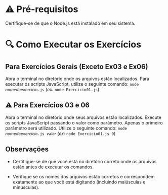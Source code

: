 
# ⚠️ Pré-requisitos
Certifique-se de que o Node.js está instalado em seu sistema. 

# 🔍 Como Executar os Exercícios
## Para Exercícios Gerais (Exceto Ex03 e Ex06)
Abra o terminal no diretório onde os arquivos estão localizados.
Para executar os scripts JavaScript, utilize o seguinte comando: `node 𝘯𝘰𝘮𝘦𝘥𝘰𝘦𝘹𝘦𝘳𝘤𝘪𝘤𝘪𝘰.js` (_ex:_ `node Exercicio01.js`)

## ⚠️ Para Exercícios 03 e 06
Abra o terminal no diretório onde seus arquivos estão localizados. Execute os scripts JavaScript passando o valor como parâmetro. Apenas o primeiro parâmetro será utilizado. Utilize o seguinte comando: `node 𝘯𝘰𝘮𝘦𝘥𝘰𝘦𝘹𝘦𝘳𝘤𝘪𝘤𝘪𝘰.js 𝘷𝘢𝘭𝘰𝘳` (_ex:_ `node Exercicio01.js 9`)
## Observações
- Certifique-se de que você está no diretório correto onde os arquivos estão antes de executar os comandos.

- Verifique se os nomes dos arquivos estão corretos e correspondem exatamente ao que você está digitando (incluindo maiúsculas e minúsculas).